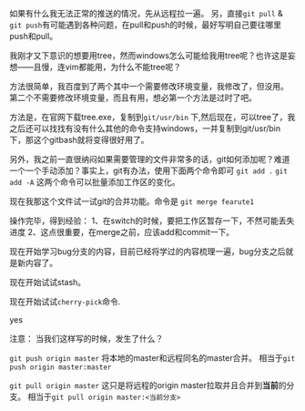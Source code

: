 如果有什么我无法正常的推送的情况，先从远程拉一遍。
另，直接`git pull` & `git push`有可能遇到各种问题，在pull和push的时候，最好写明自己要往哪里push和pull。

我刚才又下意识的想要用tree，然而windows怎么可能给我用tree呢？也许这是妄想——且慢，连vim都能用，为什么不能tree呢？

方法很简单，我百度到了两个其中一个需要修改环境变量，我修改了，但没用。
第二个不需要修改环境变量，而且有用，想必第一个方法是过时了吧。

方法是，在官网下载tree.exe，复制到`git/usr/bin` 下,然后现在，可以tree了，我之后还可以找找有没有什么其他的命令支持windows，一并复制到git/usr/bin下，那这个gitbash就将变得很好用了。

另外，我之前一直很纳闷如果需要管理的文件非常多的话，git如何添加呢？难道一个一个手动添加？事实上，git有办法，使用下面两个命令即可
`git add .`
`git add -A`
这两个命令可以批量添加工作区的变化。

现在我那这个文件试一试git的合并功能。命令是
`git merge fearute1`

操作完毕，得到经验：
1、在switch的时候，要把工作区暂存一下，不然可能丢失进度
2、这点很重要，在merge之前，应该add和commit一下。

现在开始学习bug分支的内容，目前已经将学过的内容梳理一遍，bug分支之后就是新内容了。

现在开始试试stash。

现在开始试试`cherry-pick`命令.

yes


注意：
当我们这样写的时候，发生了什么？

`git push origin master` 将本地的master和远程同名的master合并。
相当于`git push origin master:master`

`git pull origin master` 这只是将远程的origin master拉取并且合并到**当前**的分支。
相当于`git pull origin master:<当前分支>`
